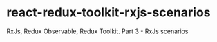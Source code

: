 # react-redux-toolkit-rxjs-scenarios
RxJs, Redux Observable, Redux Toolkit. Part 3 - RxJs scenarios
